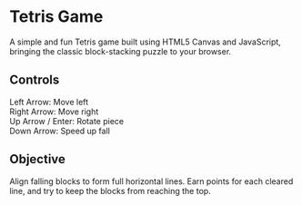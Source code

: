 # Tetris Game
A simple and fun Tetris game built using HTML5 Canvas and JavaScript, bringing the classic block-stacking puzzle to your browser.  

## Controls  
Left Arrow: Move left  
Right Arrow: Move right  
Up Arrow / Enter: Rotate piece  
Down Arrow: Speed up fall  

## Objective  
Align falling blocks to form full horizontal lines. Earn points for each cleared line, and try to keep the blocks from reaching the top.  
